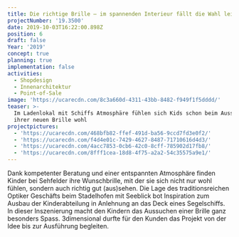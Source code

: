 ```yaml
---
title: Die richtige Brille – im spannenden Interieur fällt die Wahl leichter
projectNumber: '19.3500'
date: 2019-10-03T16:22:00.898Z
position: 6
draft: false
Year: '2019'
concept: true
planning: true
implementation: false
activities:
  - Shopdesign
  - Innenarchitektur
  - Point-of-Sale
image: 'https://ucarecdn.com/8c3a660d-4311-43bb-8482-f949f1f5dddd/'
teaser: >-
  Im Ladenlokal mit Schiffs Atmosphäre fühlen sich Kids schon beim Aussuchen
  ihrer neuen Brille wohl
projectpictures:
  - 'https://ucarecdn.com/468bfb82-ffef-491d-ba56-9ccd7fd3e0f2/'
  - 'https://ucarecdn.com/f4d4e01c-7429-4627-8487-71710616d4d3/'
  - 'https://ucarecdn.com/4acc7853-0cb6-42c0-8cff-785902d17fb8/'
  - 'https://ucarecdn.com/8fff1cea-18d8-4f75-a2a2-54c35575a9e1/'
---
```

Dank kompetenter Beratung und einer entspannten Atmosphäre finden Kinder bei Sehfelder ihre Wunschbrille, mit der sie sich nicht nur wohl fühlen, sondern auch richtig gut (aus)sehen. Die Lage des traditionsreichen Optiker Geschäfts beim Stadelhofen mit Seeblick bot Inspiration zum Ausbau der Kinderabteilung in Anlehnung an das Deck eines Segelschiffs. In dieser Inszenierung macht den Kindern das Aussuchen einer Brille ganz besonders Spass. 3dimensional durfte für den Kunden das Projekt von der Idee bis zur Ausführung begleiten.
